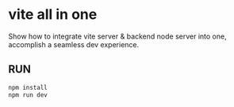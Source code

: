 # vite all in one


Show how to integrate vite server & backend node server into one, accomplish a seamless dev experience.



## RUN

```sh
npm install
npm run dev
```